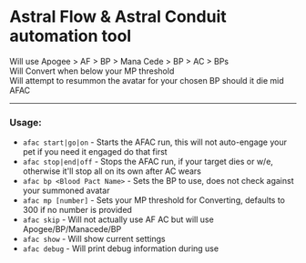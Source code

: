 # Astral Flow & Astral Conduit automation tool

Will use Apogee > AF > BP > Mana Cede > BP > AC > BPs  
Will Convert when below your MP threshold  
Will attempt to resummon the avatar for your chosen BP should it die mid AFAC  

---

### Usage:
* `afac start|go|on` - Starts the AFAC run, this will not auto-engage your pet if you need it engaged do that first
* `afac stop|end|off` - Stops the AFAC run, if your target dies or w/e, otherwise it'll stop all on its own after AC wears
* `afac bp <Blood Pact Name>` - Sets the BP to use, does not check against your summoned avatar
* `afac mp [number]` - Sets your MP threshold for Converting, defaults to 300 if no number is provided
* `afac skip` - Will not actually use AF AC but will use Apogee/BP/Manacede/BP
* `afac show` - Will show current settings
* `afac debug` - Will print debug information during use
